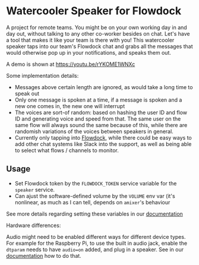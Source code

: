 # Watercooler Speaker for Flowdock

A project for remote teams. You might be on your own working day in and day out, without
talking to any other co-worker besides on chat. Let's have a tool that makes it like
your team is there with you! This watercooler speaker taps into our team's Flowdock chat
and grabs all the messages that would otherwise pop up in your notifications, and speaks
them out.

A demo is shown at https://youtu.be/rYKOME1WNXc

Some implementation details:

* Messages above certain length are ignored, as would take a long time to speak out
* Only one message is spoken at a time, if a message is spoken and a new one comes in, the
  new one will interrupt
* The voices are sort-of random: based on hashing the user ID and flow ID and generating
  voice and speed from that. The same user on the same flow will always sound the same because
  of this, while there are randomish variations of the voices between speakers in general.
* Currently only tapping into [Flowdock](https://www.flowdock.com/), while there could be easy
  ways to add other chat systems like Slack into the support, as well as being able to select
  what flows / channels to monitor. 

## Usage

* Set Flowdock token by the `FLOWDOCK_TOKEN` service variable for the `speaker` service.
* Can ajust the software-defined volume by the `VOLUME` env var (it's nonlinear, as much as I can tell,
  depends on `amixer`'s behaviour

See more details regarding setting these variables in our [documentation][env-var-docs]

Hardware differences:

Audio might need to be enabled different ways for different device types. For example for the Raspberry Pi,
to use the built in audio jack,  enable the `dtparam` needs to have `audio=on` added, and plug in a speaker.
See in our [documentation](dtparam) how to do that.


[env-var-docs]: https://www.balena.io/docs/learn/manage/serv-vars/ "Environment and service variables"
[dtparam]: https://www.balena.io/docs/reference/OS/advanced/#setting-device-tree-overlays-dtoverlay-and-parameters-dtparam "Setting device tree overlays (dtoverlay) and parameters (dtparam)"

